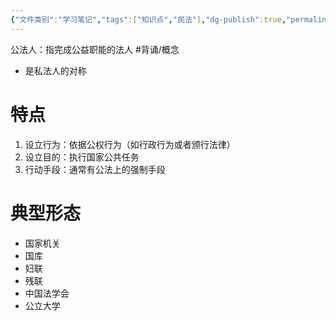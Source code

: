 ```yaml
---
{"文件类别":"学习笔记","tags":["知识点","民法"],"dg-publish":true,"permalink":"/学习笔记studyup/民法总论/公法人/","dgPassFrontmatter":true,"created":"2024-07-04T15:06:45.131+08:00","updated":"2024-10-27T13:50:53.700+08:00"}
---
```


公法人：指完成公益职能的法人 #背诵/概念 
- 是私法人的对称
# 特点
1. 设立行为：依据公权行为（如行政行为或者颁行法律）
2. 设立目的：执行国家公共任务
3. 行动手段：通常有公法上的强制手段 
# 典型形态 
- 国家机关
- 国库
- 妇联
- 残联
- 中国法学会
- 公立大学 
